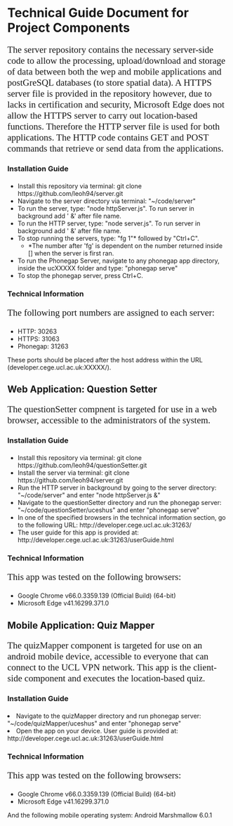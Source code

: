 <h1>Technical Guide Document for Project Components</h1>
<p style="font-family:calibri;font-size:150%;> The server, quizMapper & questionSetter repositories together collaborate to create a location-based quiz with system architectural functionality provided through servers and postGreSQL databases. This document is to be used as a technical guide for the 3 components that make this system. </p>

<h2> NodeJS Server: Server </h2>
<p style="font-family:calibri;font-size:150%;"> 
The server repository contains the necessary server-side code to allow the processing, upload/download and storage of data between both the wep and mobile applications and postGreSQL databases (to store spatial data). A HTTPS server file is provided in the repository however, due to lacks in certification and security, Microsoft Edge does not allow the HTTPS server to carry out location-based functions. Therefore the HTTP server file is used for both applications. The HTTP code contains GET and POST commands that retrieve or send data from the applications. 
</p>

<h3> Installation Guide </h3>
<p style="font-family:calibri;font-size:150%;">
<ul>
<li>Install this repository via terminal: git clone https://github.com/leoh94/server.git </li>
<li>Navigate to the server directory via terminal: "~/code/server"</li>
<li>To run the server, type: "node httpServer.js". To run server in background add ' &' after file name.</li>
<li>To run the HTTP server, type: "node server.js". To run server in background add ' &' after file name.</li>
<li>To stop running the servers, type: "fg 1"* followed by "Ctrl+C". 
          <ul><li>*The number after 'fg' is dependent on the number returned inside [] when the server is first ran.</li></ul>
<li>To run the Phonegap Server, navigate to any phonegap app directory, inside the ucXXXXX folder and type: "phonegap serve"</li>
<li>To stop the phonegap server, press Ctrl+C.</li>
</ul></p>

<h3> Technical Information </h3>
<p style="font-family:calibri;font-size:150%;">
The following port numbers are assigned to each server:
<ul>
          <li>HTTP: 30263</li>
          <li>HTTPS: 31063</li>
          <li>Phonegap: 31263</li>
</ul>
These ports should be placed after the host address within the URL (developer.cege.ucl.ac.uk:XXXXX/).
</p>   
                                                        
<h2> Web Application: Question Setter </h2>
<p style="font-family:calibri;font-size:150%;"> The questionSetter compnent is targeted for use in a web browser, accessible to the administrators of the system. </p>

<h3> Installation Guide </h3>
<p style="font-family:calibri; font-size:150%;">
<ul>
<li>Install this repository via terminal: git clone https://github.com/leoh94/questionSetter.git </li>
<li>Install the server via terminal: git clone https://github.com/leoh94/server.git </li>
<li>Run the HTTP server in background by going to the server directory: "~/code/server" and enter "node httpServer.js &"</li>
<li>Navigate to the questionSetter directory and run the phonegap server: "~/code/questionSetter/uceshus" and enter "phonegap serve"</li>
<li>In one of the specified browsers in the technical information section, go to the following URL: http://developer.cege.ucl.ac.uk:31263/ </li>
<li>The user guide for this app is provided at: http://developer.cege.ucl.ac.uk:31263/userGuide.html </li></ul></p>

<h3> Technical Information </h3>
<p style="font-family:calibri; font-size:150%;"> 
This app was tested on the following browsers:
          <ul>
          <li>Google Chrome v66.0.3359.139 (Official Build) (64-bit)</li>
          <li>Microsoft Edge v41.16299.371.0</li>
          </ul></p>

<h2>Mobile Application: Quiz Mapper </h2>
<p style="font-family:calibri;font-size:150%;">The quizMapper component is targeted for use on an android mobile device, accessible to everyone that can connect to the UCL VPN network. This app is the client-side component and executes the location-based quiz.</p>

<h3> Installation Guide </h3>
<p style="font-family:calibri;font-size:150%;>
<ul>
            <li>Install this repository via terminal: git clone https://github.com/leoh94/quizMapper.git </li>
            <li>Install the server via terminal: git clone https:github.com/leoh94/server.git </li>
            <li>Go to https://build.phonegap.com/apps to create the mobile app.</li>
            <li>Copy and paste the quizMapper repository and create a public application.</li>
            <li>Once built for android, scan the QR code with an external QR reader app on your device to initiate download. </li>
            <li>Install the .apk file and make sure location settings are enabled on you phone. </li>
            <li>Run the HTTP server via terminal: "~/code/server" and enter "node httpServer.js &"</li>
            <li>Navigate to the quizMapper directory and run phonegap server: "~/code/quizMapper/uceshus" and enter "phonegap serve"</li>
            <li>Open the app on your device. User guide is provided at: http://developer.cege.ucl.ac.uk:31263/userGuide.html </li>
</ul>
</p>
<h3> Technical Information </h3>
<p style="font-family:calibri; font-size:150%;"> 
This app was tested on the following browsers:
          <ul>
          <li>Google Chrome v66.0.3359.139 (Official Build) (64-bit)</li>
          <li>Microsoft Edge v41.16299.371.0</li>
          </ul>
And the following mobile operating system:
          Android Marshmallow 6.0.1</p>

            
          
            
